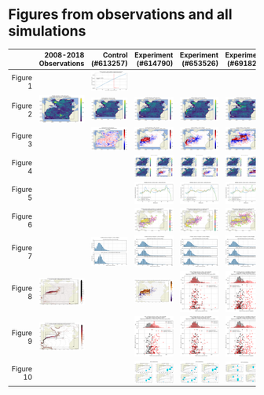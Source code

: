 # Figures from observations and all simulations
|                         |2008-2018 Observations|Control (#613257)     |Experiment (#614790)  |Experiment (#653526)  |Experiment (#691822)  |Experiment (#711242)  |
|------------------------:|---------------------:|---------------------:|---------------------:|---------------------:|---------------------:|---------------------:|
|                 Figure 1||![](https://raw.githubusercontent.com/euroargodev/VirtualFleet_GulfStream/main/img/Optimal-Control-(%23613257)-N159.png)|||||
|                 Figure 2|![](https://raw.githubusercontent.com/euroargodev/VirtualFleet_GulfStream/main/img/Simulation-Profile-Density-2008-2018-Observations.png)|![](https://raw.githubusercontent.com/euroargodev/VirtualFleet_GulfStream/main/img/Simulation-Profile-Density-N159-Control-(%23613257).png)|![](https://raw.githubusercontent.com/euroargodev/VirtualFleet_GulfStream/main/img/Simulation-Profile-Density-N159-Experiment-(%23614790).png)|![](https://raw.githubusercontent.com/euroargodev/VirtualFleet_GulfStream/main/img/Simulation-Profile-Density-N159-Experiment-(%23653526).png)|![](https://raw.githubusercontent.com/euroargodev/VirtualFleet_GulfStream/main/img/Simulation-Profile-Density-N159-Experiment-(%23691822).png)|![](https://raw.githubusercontent.com/euroargodev/VirtualFleet_GulfStream/main/img/Simulation-Profile-Density-N159-Experiment-(%23711242).png)|
|                 Figure 3||![](https://raw.githubusercontent.com/euroargodev/VirtualFleet_GulfStream/main/img/Simulation-Profile-Density-N159-Control-(%23613257)-vs-2008-2018-Observations.png)|![](https://raw.githubusercontent.com/euroargodev/VirtualFleet_GulfStream/main/img/Simulation-Profile-Density-N159-Experiment-(%23614790)-vs-Control-(%23613257).png)|![](https://raw.githubusercontent.com/euroargodev/VirtualFleet_GulfStream/main/img/Simulation-Profile-Density-N159-Experiment-(%23653526)-vs-Control-(%23613257).png)|![](https://raw.githubusercontent.com/euroargodev/VirtualFleet_GulfStream/main/img/Simulation-Profile-Density-N159-Experiment-(%23691822)-vs-Control-(%23613257).png)|![](https://raw.githubusercontent.com/euroargodev/VirtualFleet_GulfStream/main/img/Simulation-Profile-Density-N159-Experiment-(%23711242)-vs-Control-(%23613257).png)|
|                 Figure 4|||![](https://raw.githubusercontent.com/euroargodev/VirtualFleet_GulfStream/main/img/Simulation-Profile-Density-N159-Experiment-(%23614790)-vs-Control-(%23613257)-details.png)|![](https://raw.githubusercontent.com/euroargodev/VirtualFleet_GulfStream/main/img/Simulation-Profile-Density-N159-Experiment-(%23653526)-vs-Control-(%23613257)-details.png)|![](https://raw.githubusercontent.com/euroargodev/VirtualFleet_GulfStream/main/img/Simulation-Profile-Density-N159-Experiment-(%23691822)-vs-Control-(%23613257)-details.png)|![](https://raw.githubusercontent.com/euroargodev/VirtualFleet_GulfStream/main/img/Simulation-Profile-Density-N159-Experiment-(%23711242)-vs-Control-(%23613257)-details.png)|
|                 Figure 5|||![](https://raw.githubusercontent.com/euroargodev/VirtualFleet_GulfStream/main/img/Simulation-Profile-Density-N159-Experiment-(%23614790)-vs-Control-(%23613257)-zonal-mean.png)|![](https://raw.githubusercontent.com/euroargodev/VirtualFleet_GulfStream/main/img/Simulation-Profile-Density-N159-Experiment-(%23653526)-vs-Control-(%23613257)-zonal-mean.png)|![](https://raw.githubusercontent.com/euroargodev/VirtualFleet_GulfStream/main/img/Simulation-Profile-Density-N159-Experiment-(%23691822)-vs-Control-(%23613257)-zonal-mean.png)|![](https://raw.githubusercontent.com/euroargodev/VirtualFleet_GulfStream/main/img/Simulation-Profile-Density-N159-Experiment-(%23711242)-vs-Control-(%23613257)-zonal-mean.png)|
|                 Figure 6|||![](https://raw.githubusercontent.com/euroargodev/VirtualFleet_GulfStream/main/img/Simulation-Profile-Density-N159-Experiment-(%23614790)-vs-Control-(%23613257)-relative.png)|![](https://raw.githubusercontent.com/euroargodev/VirtualFleet_GulfStream/main/img/Simulation-Profile-Density-N159-Experiment-(%23653526)-vs-Control-(%23613257)-relative.png)|![](https://raw.githubusercontent.com/euroargodev/VirtualFleet_GulfStream/main/img/Simulation-Profile-Density-N159-Experiment-(%23691822)-vs-Control-(%23613257)-relative.png)|![](https://raw.githubusercontent.com/euroargodev/VirtualFleet_GulfStream/main/img/Simulation-Profile-Density-N159-Experiment-(%23711242)-vs-Control-(%23613257)-relative.png)|
|                 Figure 7||![](https://raw.githubusercontent.com/euroargodev/VirtualFleet_GulfStream/main/img/Simulation-Profile-Density-Hist-N159-Control-(%23613257)-details.png)|![](https://raw.githubusercontent.com/euroargodev/VirtualFleet_GulfStream/main/img/Simulation-Profile-Density-Hist-N159-Experiment-(%23614790)-vs-Control-(%23613257)-details.png)|![](https://raw.githubusercontent.com/euroargodev/VirtualFleet_GulfStream/main/img/Simulation-Profile-Density-Hist-N159-Experiment-(%23653526)-vs-Control-(%23613257)-details.png)|![](https://raw.githubusercontent.com/euroargodev/VirtualFleet_GulfStream/main/img/Simulation-Profile-Density-Hist-N159-Experiment-(%23691822)-vs-Control-(%23613257)-details.png)|![](https://raw.githubusercontent.com/euroargodev/VirtualFleet_GulfStream/main/img/Simulation-Profile-Density-Hist-N159-Experiment-(%23711242)-vs-Control-(%23613257)-details.png)|
|                 Figure 8|![](https://raw.githubusercontent.com/euroargodev/VirtualFleet_GulfStream/main/img/AVISO-EKE.png)||![](https://raw.githubusercontent.com/euroargodev/VirtualFleet_GulfStream/main/img/Simulation-Profile-Density-EKE-N159-Experiment-(%23614790)-vs-Control-(%23613257).png)|![](https://raw.githubusercontent.com/euroargodev/VirtualFleet_GulfStream/main/img/Simulation-Profile-Density-EKE-N159-Experiment-(%23653526)-vs-Control-(%23613257).png)|![](https://raw.githubusercontent.com/euroargodev/VirtualFleet_GulfStream/main/img/Simulation-Profile-Density-EKE-N159-Experiment-(%23691822)-vs-Control-(%23613257).png)|![](https://raw.githubusercontent.com/euroargodev/VirtualFleet_GulfStream/main/img/Simulation-Profile-Density-EKE-N159-Experiment-(%23711242)-vs-Control-(%23613257).png)|
|                 Figure 9|![](https://raw.githubusercontent.com/euroargodev/VirtualFleet_GulfStream/main/img/AVISO-SPEED.png)||![](https://raw.githubusercontent.com/euroargodev/VirtualFleet_GulfStream/main/img/Simulation-Profile-Density-EKE-Hist-N159-Experiment-(%23614790)-vs-Control-(%23613257).png)|![](https://raw.githubusercontent.com/euroargodev/VirtualFleet_GulfStream/main/img/Simulation-Profile-Density-EKE-Hist-N159-Experiment-(%23653526)-vs-Control-(%23613257).png)|![](https://raw.githubusercontent.com/euroargodev/VirtualFleet_GulfStream/main/img/Simulation-Profile-Density-EKE-Hist-N159-Experiment-(%23691822)-vs-Control-(%23613257).png)|![](https://raw.githubusercontent.com/euroargodev/VirtualFleet_GulfStream/main/img/Simulation-Profile-Density-EKE-Hist-N159-Experiment-(%23711242)-vs-Control-(%23613257).png)|
|                Figure 10|||![](https://raw.githubusercontent.com/euroargodev/VirtualFleet_GulfStream/main/img/Simulation-Float-flux-counts-N159-Experiment-(%23614790)-details.png)|![](https://raw.githubusercontent.com/euroargodev/VirtualFleet_GulfStream/main/img/Simulation-Float-flux-counts-N159-Experiment-(%23653526)-details.png)|![](https://raw.githubusercontent.com/euroargodev/VirtualFleet_GulfStream/main/img/Simulation-Float-flux-counts-N159-Experiment-(%23691822)-details.png)|![](https://raw.githubusercontent.com/euroargodev/VirtualFleet_GulfStream/main/img/Simulation-Float-flux-counts-N159-Experiment-(%23711242)-details.png)|

